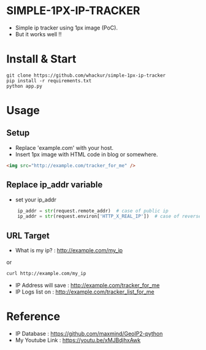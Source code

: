 # SIMPLE-1PX-IP-TRACKER
- Simple ip tracker using 1px image (PoC).
- But it works well !!

# Install & Start
```shell
git clone https://github.com/whackur/simple-1px-ip-tracker
pip install -r requirements.txt
python app.py
```
# Usage
## Setup 
- Replace 'example.com' with your host.
- Insert 1px image with HTML code in blog or somewhere.
```html
<img src="http://example.com/tracker_for_me" />
```
## Replace ip_addr variable
- set your ip_addr
```python
    ip_addr = str(request.remote_addr)  # case of public ip
    ip_addr = str(request.environ['HTTP_X_REAL_IP'])  # case of reverse proxy
```

## URL Target
- What is my ip? : http://example.com/my_ip

or
```bash
curl http://example.com/my_ip
```

- IP Address will save : http://example.com/tracker_for_me
- IP Logs list on : http://example.com/tracker_list_for_me

# Reference
- IP Database : https://github.com/maxmind/GeoIP2-python
- My Youtube Link : https://youtu.be/xMJBdjhxAwk
